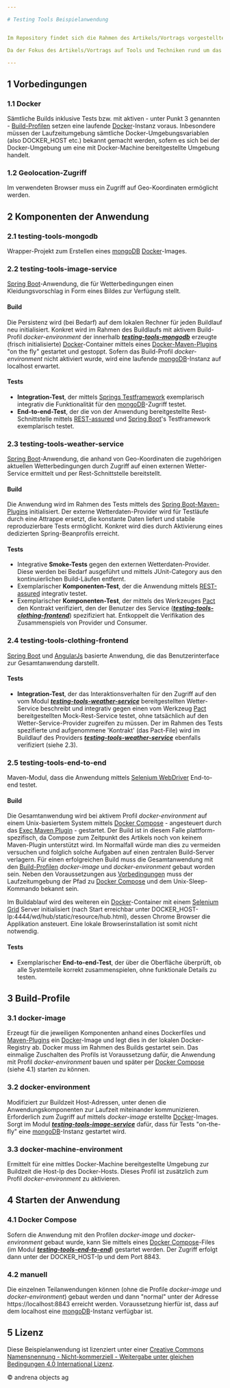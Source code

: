 ```yaml
---

# Testing Tools Beispielanwendung


Im Repository findet sich die Rahmen des Artikels/Vortrags vorgestellte Beipielanwendung. Diese ermittelt anhand der Koordinaten des Webbrowsers einen Kleidungsvorschlag (in Form eines Bildes) für den aktuellen Tag. 

Da der Fokus des Artikels/Vortrags auf Tools und Techniken rund um das Thema Integrations-Testen liegt, wurde der Darstellung wegen auf Unittests verzichtet. 

---
```


## 1 Vorbedingungen

### 1.1 Docker

Sämtliche Builds inklusive Tests bzw. mit aktiven - unter Punkt 3 genannten - [Build-Profilen](#3-build-profile) setzen eine laufende [Docker](https://www.docker.com)-Instanz voraus. Inbesondere müssen der Laufzeitumgebung sämtliche Docker-Umgebungsvariablen (also DOCKER_HOST etc.) bekannt gemacht werden, sofern es sich bei der Docker-Umgebung um eine mit Docker-Machine bereitgestellte Umgebung handelt.

### 1.2 Geolocation-Zugriff

Im verwendeten Browser muss ein Zugriff auf Geo-Koordinaten ermöglicht werden.

## 2 Komponenten der Anwendung

### 2.1 testing-tools-mongodb

Wrapper-Projekt zum Erstellen eines [mongoDB](https://www.mongodb.com) [Docker](https://www.docker.com)-Images.

### 2.2 testing-tools-image-service

[Spring Boot](http://projects.spring.io/spring-boot/)-Anwendung, die für Wetterbedingungen einen Kleidungsvorschlag in Form eines Bildes zur Verfügung stellt.

#### Build

Die Persistenz wird (bei Bedarf) auf dem lokalen Rechner für jeden Buildlauf neu initialisiert. Konkret wird im Rahmen des Buildlaufs mit aktivem Build-Profil *docker-environment* der innerhalb **_[testing-tools-mongodb](#2-1-testing-tools-mongodb)_** erzeugte (frisch initialisierte) [Docker](https://www.docker.com)-Container mittels eines [Docker-Maven-Plugins](https://github.com/fabric8io/docker-maven-plugin) "on the fly" gestartet und gestoppt. Sofern das Build-Profil *docker-environment* nicht aktiviert wurde, wird eine laufende [mongoDB](https://www.mongodb.com)-Instanz auf localhost erwartet. 

#### Tests

* **Integration-Test**, der mittels [Springs Testframework](http://docs.spring.io/spring/docs/current/spring-framework-reference/html/integration-testing.html) exemplarisch integrativ die Funktionalität für den [mongoDB](https://www.mongodb.com)-Zugriff testet.
* **End-to-end-Test**, der die von der Anwendung bereitgestellte Rest-Schnittstelle mittels [REST-assured](https://github.com/jayway/rest-assured) und [Spring Boot](http://projects.spring.io/spring-boot/)'s Testframework  exemplarisch testet. 

### 2.3 testing-tools-weather-service

[Spring Boot](http://projects.spring.io/spring-boot/)-Anwendung, die anhand von Geo-Koordinaten die zugehörigen aktuellen Wetterbedingungen durch Zugriff auf einen externen Wetter-Service ermittelt und per Rest-Schnittstelle bereitstellt.

#### Build

Die Anwendung wird im Rahmen des Tests mittels des [Spring Boot-Maven-Plugins](http://docs.spring.io/spring-boot/docs/current/reference/html/build-tool-plugins-maven-plugin.html) initialisiert. Der externe Wetterdaten-Provider wird für Testläufe durch eine Attrappe ersetzt, die konstante Daten liefert und stabile reproduzierbare Tests ermöglicht. Konkret wird dies durch Aktivierung eines dedizierten Spring-Beanprofils erreicht.

#### Tests

* Integrative **Smoke-Tests** gegen den externen Wetterdaten-Provider. Diese werden bei Bedarf ausgeführt und mittels JUnit-Category aus den kontinuierlichen Build-Läufen entfernt.
* Exemplarischer **Komponenten-Test**, der die Anwendung mittels [REST-assured](https://github.com/jayway/rest-assured) integrativ testet.
* Exemplarischer **Komponenten-Test**, der mittels des Werkzeuges [Pact](https://github.com/DiUS/pact-jvm) den Kontrakt verifiziert, den der Benutzer des Service (**_[testing-tools-clothing-frontend](#2-4-testing-tools-clothing-frontend)_**) spezifiziert hat. Entkoppelt die Verifikation des Zusammenspiels von Provider und Consumer.

### 2.4 testing-tools-clothing-frontend

[Spring Boot](http://projects.spring.io/spring-boot/) und [AngularJs](https://angularjs.org) basierte Anwendung, die das Benutzerinterface zur Gesamtanwendung darstellt.

#### Tests

* **Integration-Test**, der das Interaktionsverhalten für den Zugriff auf den vom Modul **_[testing-tools-weather-service](#2-3-testing-tools-weather-service)_** bereitgestellten Wetter-Service beschreibt und integrativ gegen einen vom Werkzeug [Pact](https://github.com/DiUS/pact-jvm) bereitgestellten Mock-Rest-Service testet, ohne tatsächlich auf den Wetter-Service-Provider zugreifen zu müssen. Der im Rahmen des Tests spezifierte und aufgenommene 'Kontrakt' (das Pact-File) wird im Buildlauf des Providers **_[testing-tools-weather-service](#2-3-testing-tools-weather-service)_** ebenfalls verifiziert (siehe 2.3).

### 2.5 testing-tools-end-to-end

Maven-Modul, dass die Anwendung mittels [Selenium WebDriver](http://www.seleniumhq.org/projects/webdriver/) End-to-end testet.

#### Build

Die Gesamtanwendung wird bei aktivem Profil *docker-environment* auf einem Unix-basiertem System mittels [Docker Compose](https://docs.docker.com/compose/) - angesteuert durch das [Exec Maven Plugin](http://www.mojohaus.org/exec-maven-plugin/) - gestartet. 
Der Build ist in diesem Falle plattform-spezifisch, da Compose zum Zeitpunkt des Artikels noch von keinem Maven-Plugin unterstützt wird. Im Normalfall würde man dies zu vermeiden versuchen und folglich solche Aufgaben auf einen zentralen Build-Server verlagern. 
Für einen erfolgreichen Build muss die Gesamtanwendung mit den [Build-Profilen](#3-build-profile) *docker-image* und *docker-environment* gebaut worden sein. Neben den Voraussetzungen aus [Vorbedingungen](#1-1-docker) muss der Laufzeitumgebung der Pfad zu [Docker Compose](https://docs.docker.com/compose/)  und dem Unix-Sleep-Kommando bekannt sein.

Im Buildablauf wird des weiteren ein [Docker](https://www.docker.com)-Container mit einem [Selenium Grid](https://github.com/SeleniumHQ/selenium/wiki/Grid2) Server initialisiert (nach Start erreichbar unter DOCKER_HOST-Ip:4444/wd/hub/static/resource/hub.html), dessen Chrome Browser die Applikation ansteuert. Eine lokale Browserinstallation ist somit nicht notwendig.

#### Tests

* Exemplarischer **End-to-end-Test**, der über die Oberfläche überprüft, ob alle Systemteile korrekt zusammenspielen, ohne funktionale Details zu testen.

## 3 Build-Profile

### 3.1 docker-image

Erzeugt für die jeweiligen Komponenten anhand eines Dockerfiles und [Maven-Plugins](https://github.com/spotify/docker-maven-plugin) ein [Docker](https://www.docker.com)-Image und legt dies in der lokalen Docker-Registry ab. Docker muss im Rahmen des Builds gestartet sein. Das einmalige Zuschalten des Profils ist Voraussetzung dafür, die Anwendung mit Profil *docker-environment* bauen und später per [Docker Compose](https://docs.docker.com/compose/) (siehe 4.1) starten zu können.

### 3.2 docker-environment

Modifiziert zur Buildzeit Host-Adressen, unter denen die Anwendungskomponenten zur Laufzeit miteinander kommunizieren. Erforderlich zum Zugriff auf mittels *docker-image* erstellte [Docker](https://www.docker.com)-Images. Sorgt im Modul **_[testing-tools-image-service](#2-2-testing-tools-image-service)_** dafür, dass für Tests "on-the-fly" eine [mongoDB](https://www.mongodb.com)-Instanz gestartet wird.

### 3.3 docker-machine-environment

Ermittelt für eine mittles Docker-Machine bereitgestellte Umgebung zur Buildzeit die Host-Ip des Docker-Hosts. Dieses Profil ist zusätzlich zum Profil *docker-environment* zu aktivieren. 

## 4 Starten der Anwendung

### 4.1 Docker Compose

Sofern die Anwendung mit den Profilen *docker-image* und *docker-environment* gebaut wurde, kann Sie mittels eines [Docker Compose](https://docs.docker.com/compose/)-Files (im Modul **_[testing-tools-end-to-end](#2-5-testing-tools-end-to-end)_**) gestartet werden. Der Zugriff erfolgt dann unter der DOCKER_HOST-Ip und dem Port 8843.

### 4.2 manuell

Die einzelnen Teilanwendungen können (ohne die Profile *docker-image* und *docker-environment*) gebaut werden und dann "normal" unter der Adresse https://localhost:8843 erreicht werden. Voraussetzung hierfür ist, dass auf dem localhost eine [mongoDB](https://www.mongodb.com)-Instanz verfügbar ist.


## 5 Lizenz

Diese Beispielanwendung ist lizenziert unter einer [Creative Commons Namensnennung - Nicht-kommerziell - Weitergabe unter gleichen Bedingungen 4.0 International Lizenz](http://creativecommons.org/licenses/by-nc-sa/4.0/).

&copy; andrena objects ag

